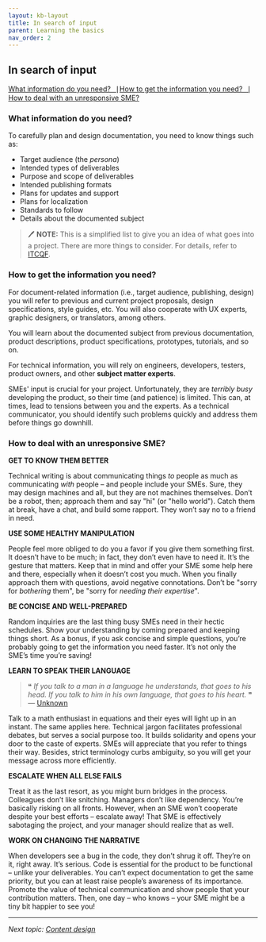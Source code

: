 ```yaml
---
layout: kb-layout
title: In search of input
parent: Learning the basics
nav_order: 2
---
```


## In search of input

[What information do you need?⎹](#what-information-do-you-need) [How to get the information you need?⎹](#how-to-get-the-information-you-need) [How to deal with an unresponsive SME?](#how-to-deal-with-an-unresponsive-sme)

### What information do you need?

To carefully plan and design documentation, you need to know things such as:

* Target audience (the *persona*)
* Intended types of deliverables
* Purpose and scope of deliverables
* Intended publishing formats
* Plans for updates and support
* Plans for localization
* Standards to follow
* Details about the documented subject

> 🖊️ **NOTE:** This is a simplified list to give you an idea of what goes into a project. There are more things to consider. For details, refer to [ITCQF](https://itcqf.org/materials/).

### How to get the information you need?

For document-related information (i.e., target audience, publishing, design) you will refer to previous and current project proposals, design specifications, style guides, etc. You will also cooperate with UX experts, graphic designers, or translators, among others.  

You will learn about the documented subject from previous documentation, product descriptions, product specifications, prototypes, tutorials, and so on.  

For technical information, you will rely on engineers, developers, testers, product owners, and other **subject matter experts**.  

SMEs' input is crucial for your project. Unfortunately, they are *terribly busy* developing the product, so their time (and patience) is limited. This can, at times, lead to tensions between you and the experts. As a technical communicator, you should identify such problems quickly and address them before things go downhill.  

### How to deal with an unresponsive SME?

**GET TO KNOW THEM BETTER**

Technical writing is about communicating things *to* people as much as communicating *with* people – and people include your SMEs. Sure, they may design machines and all, but they are not machines themselves. Don’t be a robot, then; approach them and say "hi" (or "hello world"). Catch them at break, have a chat, and build some rapport. They won’t say no to a friend in need.

**USE SOME HEALTHY MANIPULATION**

People feel more obliged to do you a favor if you give them something first. It doesn’t have to be much; in fact, they don’t even have to need it. It’s the gesture that matters. Keep that in mind and offer your SME some help here and there, especially when it doesn’t cost you much. When you finally approach them with questions, avoid negative connotations. Don’t be "sorry for *bothering* them", be "sorry for *needing their expertise*".

**BE CONCISE AND WELL-PREPARED**

Random inquiries are the last thing busy SMEs need in their hectic schedules. Show your understanding by coming prepared and keeping things short. As a bonus, if you ask concise and simple questions, you’re probably going to get the information you need faster. It’s not only the SME’s time you’re saving!

**LEARN TO SPEAK THEIR LANGUAGE**

> ❝ *If you talk to a man in a language he understands, that goes to his head. If you talk to him in his own language, that goes to his heart.* ❞  
>— [Unknown](https://scholar.harvard.edu/pierredegalbert/node/632263)

Talk to a math enthusiast in equations and their eyes will light up in an instant. The same applies here. Technical jargon facilitates professional debates, but serves a social purpose too. It builds solidarity and opens your door to the caste of experts. SMEs will appreciate that you refer to things their way. Besides, strict terminology curbs ambiguity, so you will get your message across more efficiently.

**ESCALATE WHEN ALL ELSE FAILS**

Treat it as the last resort, as you might burn bridges in the process. Colleagues don’t like snitching. Managers don’t like dependency. You’re basically risking on all fronts. However, when an SME won’t cooperate despite your best efforts – escalate away! That SME is effectively sabotaging the project, and your manager should realize that as well.

**WORK ON CHANGING THE NARRATIVE**

When developers see a bug in the code, they don’t shrug it off. They’re on it, right away. It’s serious. Code is essential for the product to be functional – unlike your deliverables. You can’t expect documentation to get the same priority, but you can at least raise people’s awareness of its importance. Promote the value of technical communication and show people that your contribution matters. Then, one day – who knows – your SME might be a tiny bit happier to see you!  

---

*Next topic: [Content design](../3-content-design/)*

